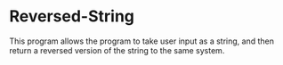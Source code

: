 # Reversed-String
This program allows the program to take user input as a string, and then return a reversed version of the string to the same system.
